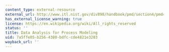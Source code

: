 ```yaml
---
content_type: external-resource
external_url: http://www.itl.nist.gov/div898/handbook/pmd/section4/pmd4.htm
has_external_license_warning: true
license: https://en.wikipedia.org/wiki/All_rights_reserved
status: ''
title: Data Analysis for Process Modeling
uid: 7a5ffe05-b256-4380-bdfc-cde4821e3283
wayback_url: ''
---
```

